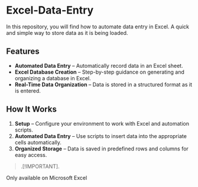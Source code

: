 # Excel-Data-Entry
In this repository, you will find how to automate data entry in Excel. A quick and simple way to store data as it is being loaded.

## Features  

- **Automated Data Entry** – Automatically record data in an Excel sheet.  
- **Excel Database Creation** – Step-by-step guidance on generating and organizing a database in Excel.  
- **Real-Time Data Organization** – Data is stored in a structured format as it is entered.  

## How It Works  

1. **Setup** – Configure your environment to work with Excel and automation scripts.  
2. **Automated Data Entry** – Use scripts to insert data into the appropriate cells automatically.  
3. **Organized Storage** – Data is saved in predefined rows and columns for easy access.

>.[!IMPORTANT]. 

Only available on Microsoft Excel
